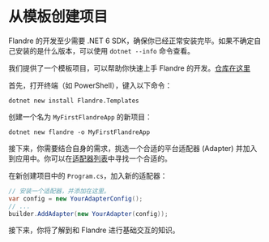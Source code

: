 # 从模板创建项目

Flandre 的开发至少需要 .NET 6 SDK，确保你已经正常安装完毕。如果不确定自己安装的是什么版本，可以使用 `dotnet --info` 命令查看。

我们提供了一个模板项目，可以帮助你快速上手 Flandre 的开发。[仓库在这里](https://github.com/FlandreDevs/Templates)

首先，打开终端（如 PowerShell），键入以下命令：

```shell
dotnet new install Flandre.Templates
```

创建一个名为 `MyFirstFlandreApp` 的新项目：

```shell
dotnet new flandre -o MyFirstFlandreApp
```

接下来，你需要结合自身的需求，挑选一个合适的平台适配器 (Adapter) 并加入到应用中。你可以在[适配器列表](./../../ecosystem/index.md)中寻找一个合适的。

在新创建项目中的 `Program.cs`，加入新的适配器：

```csharp
// 安装一个适配器，并添加在这里。
var config = new YourAdapterConfig();
// ...
builder.AddAdapter(new YourAdapter(config));
```

接下来，你将了解到和 Flandre 进行基础交互的知识。
